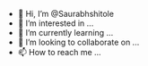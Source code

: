 - 👋 Hi, I’m @Saurabhshitole
- 👀 I’m interested in ...
- 🌱 I’m currently learning ...
- 💞️ I’m looking to collaborate on ...
- 📫 How to reach me ...

<!---
Saurabhshitole/Saurabhshitole is a ✨ special ✨ repository because its `README.md` (this file) appears on your GitHub profile.
You can click the Preview link to take a look at your changes.
--->
